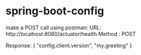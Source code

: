 # spring-boot-config

make a POST call using postman:
URL: http://localhost:8080/actuator/health
Method : POST

Response: 
{
   "config.client.version",
   "my.greeting"
}